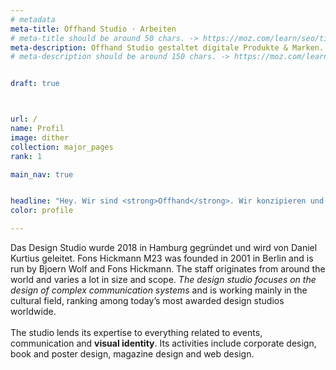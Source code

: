 ```yaml
---
# metadata
meta-title: Offhand Studio · Arbeiten
# meta-title should be around 50 chars. -> https://moz.com/learn/seo/title-tag
meta-description: Offhand Studio gestaltet digitale Produkte & Marken. Wir sind Experten in Visual Identity Design, UX und UI Design.
# meta-description should be around 150 chars. -> https://moz.com/learn/seo/meta-description


draft: true



url: /
name: Profil
image: dither
collection: major_pages
rank: 1

main_nav: true


headline: "Hey. Wir sind <strong>Offhand</strong>. Wir konzipieren und gestalten visuelle Identitäten und digitale Produkte für innovative Ideen und junge Unternehmen."
color: profile

---
```

Das Design Studio wurde 2018 in Hamburg gegründet und wird von Daniel Kurtius geleitet. 
Fons Hickmann M23 was founded in 2001 in Berlin and is run by Bjoern Wolf and Fons Hickmann. The staff originates from around the world and varies a lot in size and scope.
<em>The design studio focuses on the design of complex communication systems</em> and is working mainly in the cultural field, ranking among today’s most awarded design studios worldwide.<br><br>
The studio lends its expertise to everything related to events, communication and <strong>visual identity</strong>. Its activities include corporate design, book and poster design, magazine design and web design.

